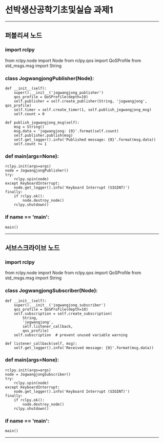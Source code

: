 # 선박생산공학기초및실습 과제1
---
## 퍼블리셔 노드
### import rclpy
from rclpy.node import Node
from rclpy.qos import QoSProfile
from std_msgs.msg import String

### class JogwangjongPublisher(Node):

    def __init__(self):
        super().__init__('jogwangjong_publisher')
        qos_profile = QoSProfile(depth=10)
        self.publisher = self.create_publisher(String, 'jogwangjong', qos_profile)
        self.timer = self.create_timer(1, self.publish_jogwangjong_msg)
        self.count = 0

    def publish_jogwangjong_msg(self):
        msg = String()
        msg.data = 'jogwangjong: {0}'.format(self.count)
        self.publisher.publish(msg)
        self.get_logger().info('Published message: {0}'.format(msg.data))
        self.count += 1

### def main(args=None):
    rclpy.init(args=args)
    node = JogwangjongPublisher()
    try:
        rclpy.spin(node)
    except KeyboardInterrupt:
        node.get_logger().info('Keyboard Interrupt (SIGINT)')
    finally:
        if rclpy.ok():
            node.destroy_node()
        rclpy.shutdown()

### if __name__ == '__main__':
    main()

---

## 서브스크라이브 노드

### import rclpy
from rclpy.node import Node
from rclpy.qos import QoSProfile
from std_msgs.msg import String

### class JogwangjongSubscriber(Node):

    def __init__(self):
        super().__init__('jogwangjong_subscriber')
        qos_profile = QoSProfile(depth=10)
        self.subscription = self.create_subscription(
            String,
            'jogwangjong',
            self.listener_callback,
            qos_profile)
        self.subscription  # prevent unused variable warning

    def listener_callback(self, msg):
        self.get_logger().info('Received message: {0}'.format(msg.data))

### def main(args=None):
    rclpy.init(args=args)
    node = JogwangjongSubscriber()
    try:
        rclpy.spin(node)
    except KeyboardInterrupt:
        node.get_logger().info('Keyboard Interrupt (SIGINT)')
    finally:
        if rclpy.ok():
            node.destroy_node()
        rclpy.shutdown()

### if __name__ == '__main__':
    main()
---


